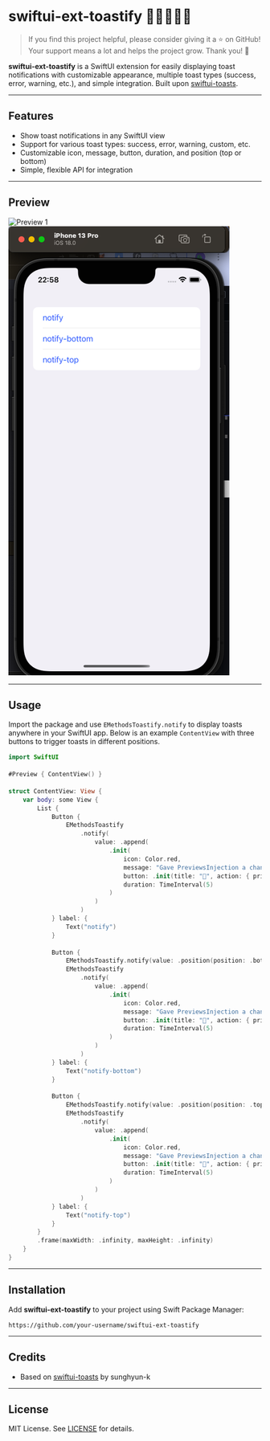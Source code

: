 # swiftui-ext-toastify 🌟🌟🌟🌟🌟

> If you find this project helpful, please consider giving it a ⭐ on GitHub! Your support means a lot and helps the project grow. Thank you! 🌟

**swiftui-ext-toastify** is a SwiftUI extension for easily displaying toast notifications with customizable appearance, multiple toast types (success, error, warning, etc.), and simple integration. Built upon [swiftui-toasts](https://github.dev/sunghyun-k/swiftui-toasts).

---

## Features

- Show toast notifications in any SwiftUI view
- Support for various toast types: success, error, warning, custom, etc.
- Customizable icon, message, button, duration, and position (top or bottom)
- Simple, flexible API for integration

---

## Preview

![Preview 1](screenCap0)
![Preview 2](screenCap.png)

---

## Usage

Import the package and use `EMethodsToastify.notify` to display toasts anywhere in your SwiftUI app. Below is an example `ContentView` with three buttons to trigger toasts in different positions.

```swift
import SwiftUI

#Preview { ContentView() }

struct ContentView: View {
    var body: some View {
        List {
            Button {
                EMethodsToastify
                    .notify(
                        value: .append(
                            .init(
                                icon: Color.red,
                                message: "Gave PreviewsInjection a chance to run and it returned, continuing with debug dylib",
                                button: .init(title: "🤬", action: { print("@give") }),
                                duration: TimeInterval(5)
                            )
                        )
                    )
            } label: {
                Text("notify")
            }
            
            Button {
                EMethodsToastify.notify(value: .position(position: .bottom))
                EMethodsToastify
                    .notify(
                        value: .append(
                            .init(
                                icon: Color.red,
                                message: "Gave PreviewsInjection a chance to run and it returned, continuing with debug dylib",
                                button: .init(title: "🤬", action: { print("@give") }),
                                duration: TimeInterval(5)
                            )
                        )
                    )
            } label: {
                Text("notify-bottom")
            }
            
            Button {
                EMethodsToastify.notify(value: .position(position: .top))
                EMethodsToastify
                    .notify(
                        value: .append(
                            .init(
                                icon: Color.red,
                                message: "Gave PreviewsInjection a chance to run and it returned, continuing with debug dylib",
                                button: .init(title: "🤬", action: { print("@give") }),
                                duration: TimeInterval(5)
                            )
                        )
                    )
            } label: {
                Text("notify-top")
            }
        }
        .frame(maxWidth: .infinity, maxHeight: .infinity)
    }
}
```

---

## Installation

Add **swiftui-ext-toastify** to your project using Swift Package Manager:

```
https://github.com/your-username/swiftui-ext-toastify
```

---

## Credits

- Based on [swiftui-toasts](https://github.dev/sunghyun-k/swiftui-toasts) by sunghyun-k

---

## License

MIT License. See [LICENSE](LICENSE) for details.
